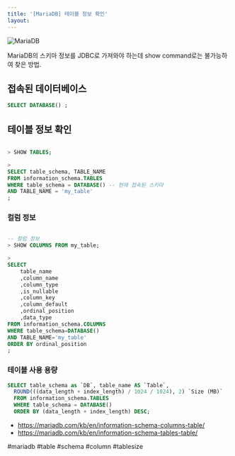 ```yaml
---
title: '[MariaDB] 테이블 정보 확인'
layout: 
---
```



![MariaDB](https://mariadb.com/kb/static/images/logo-2018-black.95f5978ae14d.png)

MariaDB의 스키마 정보를 JDBC로 가져와야 하는데 show command로는 불가능하여 찾은 방법.


## 접속된 데이터베이스

```sql
SELECT DATABASE() ;
```

## 테이블 정보 확인

```sql

> SHOW TABLES; 

> 
SELECT table_schema, TABLE_NAME 
FROM information_schema.TABLES
WHERE table_schema = DATABASE() -- 현재 접속된 스키마
AND TABLE_NAME = 'my_table'
;
```

### 컬럼 정보

``` sql

-- 컬럼 정보 
> SHOW COLUMNS FROM my_table;

>
SELECT 
	table_name 
	,column_name 
	,column_type 
	,is_nullable 
	,column_key
	,column_default 
	,ordinal_position 
	,data_type
FROM information_schema.COLUMNS
WHERE table_schema=DATABASE()
AND TABLE_NAME='my_table'
ORDER BY ordinal_position
;
```

### 테이블 사용 용량

```sql
SELECT table_schema as `DB`, table_name AS `Table`, 
  ROUND(((data_length + index_length) / 1024 / 1024), 2) `Size (MB)` 
  FROM information_schema.TABLES 
  WHERE table_schema = DATABASE()
  ORDER BY (data_length + index_length) DESC;
```

* https://mariadb.com/kb/en/information-schema-columns-table/
* https://mariadb.com/kb/en/information-schema-tables-table/


#mariadb #table #schema #column #tablesize